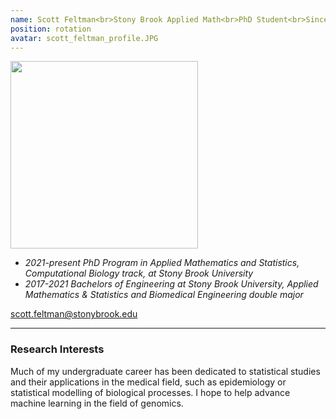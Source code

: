 ```yaml
---
name: Scott Feltman<br>Stony Brook Applied Math<br>PhD Student<br>Since 2021
position: rotation
avatar: scott_feltman_profile.JPG
---
```


<img width="300" src="{{site.baseurl}}/images/people/{{page.avatar}}" data-action="zoom">
<br>

- _2021-present PhD Program in Applied Mathematics and Statistics, Computational Biology track, at Stony Brook University_ <br>
- _2017-2021 Bachelors of Engineering at Stony Brook University, Applied Mathematics & Statistics and Biomedical Engineering double major_ <br>


<a href="mailto:scott.feltman@stonybrook.edu"><i class="fa fa-envelope-o"></i> scott.feltman@stonybrook.edu</a><br>

<hr>

### Research Interests

Much of my undergraduate career has been dedicated to statistical studies and their applications in the medical field, such as epidemiology or statistical modelling of biological processes. I hope to help advance machine learning in the field of genomics. 
<br>
<br>
<br>

&nbsp;
&nbsp;
&nbsp;
&nbsp;
&nbsp;
&nbsp;
&nbsp;
&nbsp;
&nbsp;
&nbsp;
&nbsp;
&nbsp;
&nbsp;
&nbsp;
&nbsp;
&nbsp;
&nbsp;
&nbsp;
&nbsp;
&nbsp;
&nbsp;
&nbsp;
&nbsp;
&nbsp;
